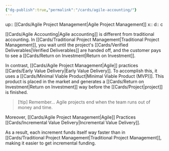 ```yaml
---
{"dg-publish":true,"permalink":"/cards/agile-accounting/"}
---
```


up:: [[Cards/Agile Project Management\|Agile Project Management]] 
x:: 
d:: c

[[Cards/Agile Accounting\|Agile accounting]] is different from traditional accounting. 
In [[Cards/Traditional Project Management\|Traditional Project Management]], you wait until the project's [[Cards/Verified Deliverables\|Verified Deliverables]] are handed off, and the customer pays to see a [[Cards/Return on Investment\|Return on Investment]].  

In contrast, [[Cards/Agile Project Management\|Agile]] practices [[Cards/Early Value Delivery\|Early Value Delivery]]. To accomplish this, it uses a [[Cards/Minimal Viable Product\|Minimal Viable Product (MVP)]]. This product is placed in the market and generates a [[Cards/Return on Investment\|Return on Investment]] way before the [[Cards/Project\|project]] is finished. 

> [!tip] Remember...
> Agile projects end when the team runs out of money and time.  

Moreover, [[Cards/Agile Project Management\|Agile]] Practices [[Cards/Incremental Value Delivery\|Incremental Value Delivery]].

As a result, each increment funds itself way faster than in [[Cards/Traditional Project Management\|Traditional Project Management]], making it easier to get incremental funding.  

